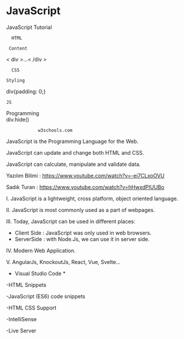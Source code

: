 # JavaScript
JavaScript Tutorial

      HTML
    
     Content
< div >...< /div >


      CSS
      
    Styling
div{padding: 0;} 


    JS
    
Programming            
div.hide()

                w3schools.com
JavaScript is the Programming Language for the Web.

JavaScript can update and change both HTML and CSS.

JavaScript can calculate, manipulate and validate data.


Yazılım Bilimi : https://www.youtube.com/watch?v=-ei7CLxoOVU

Sadık Turan : https://www.youtube.com/watch?v=hHwxdPIUUBo


I.   JavaScript is a lightweight, cross platform, object oriented language.

II.  JavaScript is most commonly used as a part of webpages.

III. Today, JavaScript can be used in different places:
  -  Client Side : JavaScript was only used in web browsers.
  -  ServerSide  : with Node.Js, we can use it in server side.
  
IV.  Modern Web Application.

V.   AngularJs, KnockoutJs, React, Vue, Svelte...


* Visual Studio Code *

-HTML Snippets

-JavaScript (ES6) code snippets 

-HTML CSS Support 

-IntelliSense 

-Live Server 
